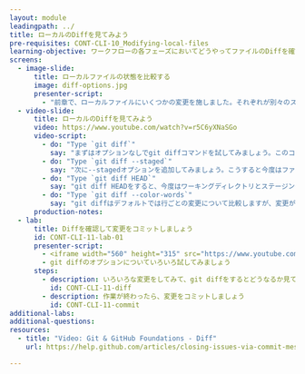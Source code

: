 ```yaml
---
layout: module
leadingpath: ../
title: ローカルのDiffを見てみよう
pre-requisites: CONT-CLI-10_Modifying-local-files
learning-objective: ワークフローの各フェーズにおいてどうやってファイルのDiffを確認できるかみてみましょう
screens:
  - image-slide:
      title: ローカルファイルの状態を比較する
      image: diff-options.jpg
      presenter-script:
        - "前章で、ローカルファイルにいくつかの変更を施しました。それぞれが別々のステージに現れるようにしました。git diffコマンドによってファイルの何がどう変わったのかを確認することができます。色々なオプションもありますので確認してみましょう。"
  - video-slide:
      title: ローカルのDiffを見てみよう
      video: https://www.youtube.com/watch?v=r5C6yXNaSGo
      video-script:
        - do: "Type `git diff`"
          say: "まずはオプションなしでgit diffコマンドを試してみましょう。このコマンドはファイル毎にワーキングディレクトリとステージングエリアとの間の差異を比較します。."
        - do: "Type `git diff --staged`"
          say: "次に--stagedオプションを追加してみましょう。こうすると今度はファイル毎のステージングエリアのバージョンと直近コミットされたバージョンとを比較します。"
        - do: "Type `git diff HEAD`"
          say: "git diff HEADをすると、今度はワーキングディレクトリとステージングエリアの変更を1つにした上で、現在HEADになっているバージョンと比較をします。大抵の場合、ファイルの最新のコミットと比較されることになります。"
        - do: "Type `git diff --color-words`"
          say: "git diffはデフォルトでは行ごとの変更について比較しますが、変更が小さかった場合、あまり役に立たないことがあります。そんな時には --color-words オプションを使うと、wordごとに比較してくれます。"
      production-notes:
  - lab:
      title: Diffを確認して変更をコミットしましょう
      id: CONT-CLI-11-lab-01
      presenter-script:
        - <iframe width="560" height="315" src="https://www.youtube.com/embed/RXSriVcoI70" frameborder="0" allowfullscreen></iframe><br/>
        - git diffのオプションについていろいろ試してみましょう
      steps:
        - description: いろいろな変更をしてみて、git diffをするとどうなるか見てみましょう
          id: CONT-CLI-11-diff
        - description: 作業が終わったら、変更をコミットしましょう
          id: CONT-CLI-11-commit
additional-labs:
additional-questions:
resources:
  - title: "Video: Git & GitHub Foundations - Diff"
    url: https://help.github.com/articles/closing-issues-via-commit-messages/

---
```

